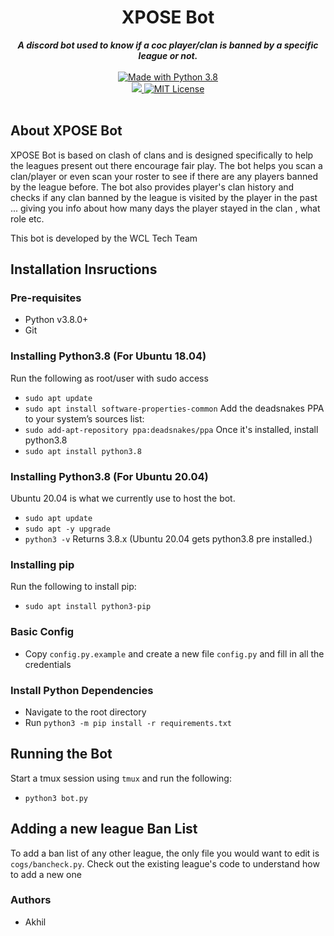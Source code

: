 <h1 align="center">XPOSE Bot</h1>

<div align="center">
  <strong><i>A discord bot used to know if a coc player/clan is banned by a specific league or not.</i></strong>
  <br>
  <br>
  <a href="https://www.python.org/downloads/">
    <img src="https://img.shields.io/badge/Made%20With-Python%203.7-blue.svg?style=for-the-badge&logo=Python" alt="Made with Python 3.8">
  <br>
  <a href="https://github.com/ambv/black">
    <img src="https://img.shields.io/badge/Code%20Style-Black-black?style=for-the-badge">
  </a>

  <a href="https://github.com/officialakhil/xpose-bot/blob/master/LICENSE">
    <img src="https://img.shields.io/badge/license-mit-e74c3c.svg?style=for-the-badge" alt="MIT License">
  </a>
</div>
<br>

## About XPOSE Bot
XPOSE Bot is based on clash of clans and is designed specifically to help the leagues present out there encourage fair play. 
The bot helps you scan a clan/player or even scan your roster to see if there are any players banned by the league before. The bot also provides player's clan history and checks if any clan banned by the league is visited by the player in the past ... giving you info about how many days the player stayed in the clan , what role etc. 

This bot is developed by the WCL Tech Team
## Installation Insructions

### Pre-requisites
* Python v3.8.0+
* Git

### Installing Python3.8 (For Ubuntu 18.04)
Run the following as root/user with sudo access
* ```sudo apt update```
* ```sudo apt install software-properties-common```
Add the deadsnakes PPA to your system’s sources list:
* ```sudo add-apt-repository ppa:deadsnakes/ppa```
Once it's installed, install python3.8
* ```sudo apt install python3.8```

### Installing Python3.8 (For Ubuntu 20.04)
Ubuntu 20.04 is what we currently use to host the bot. 
* ```sudo apt update```
* ```sudo apt -y upgrade```
* ```python3 -v```
Returns 3.8.x (Ubuntu 20.04 gets python3.8 pre installed.)

### Installing pip
Run the following to install pip:
* ```sudo apt install python3-pip ```

### Basic Config
* Copy `config.py.example` and create a new file `config.py` and fill in all the  credentials

### Install Python Dependencies
* Navigate to the root directory
* Run `python3 -m pip install -r requirements.txt`

## Running the Bot
Start a tmux session using `tmux` and run the following:
* `python3 bot.py`

## Adding a new league Ban List
To add a ban list of any other league, the only file you would want to edit is `cogs/bancheck.py`. 
Check out the existing league's code to understand how to add a new one

### Authors
* Akhil
